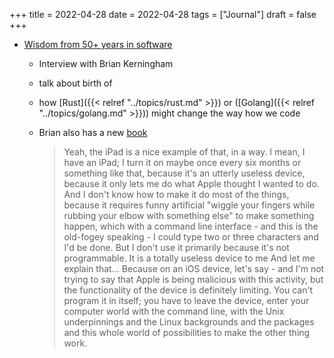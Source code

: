 +++
title = 2022-04-28
date = 2022-04-28
tags = ["Journal"]
draft = false
+++

-   [Wisdom from 50+ years in software](https://changelog.com/podcast/484)
    -   Interview with Brian Kerningham
    -   talk about birth of
    -   how [Rust]({{< relref "../topics/rust.md" >}}) or ([Golang]({{< relref "../topics/golang.md" >}})) might change the way how we code
    -   Brian also has a new [book](https://www.goodreads.com/en/book/show/53011383-unix)

        > Yeah, the iPad is a nice example of that, in a way. I mean, I have an iPad; I turn it on maybe once every six months or something like that, because it's an utterly useless device, because it only lets me do what Apple thought I wanted to do. And I don't know how to make it do most of the things, because it requires funny artificial "wiggle your fingers while rubbing your elbow with something else" to make something happen, which with a command line interface - and this is the old-fogey speaking - I could type two or three characters and I'd be done. But I don't use it primarily because it's not programmable. It is a totally useless device to me And let me explain that... Because on an iOS device, let's say - and I'm not trying to say that Apple is being malicious with this activity, but the functionality of the device is definitely limiting. You can't program it in itself; you have to leave the device, enter your computer world with the command line, with the Unix underpinnings and the Linux backgrounds and the packages and this whole world of possibilities to make the other thing work.
